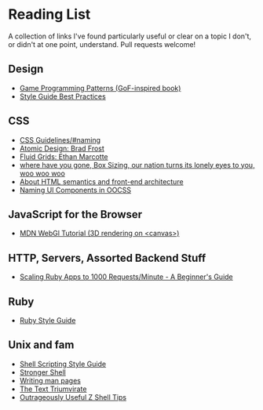 # Reading List
A collection of links I've found particularly useful or clear on a topic I don't,
or didn't at one point, understand. Pull requests welcome!

## Design
* [Game Programming Patterns (GoF-inspired book)](http://gameprogrammingpatterns.com/contents.html)
* [Style Guide Best Practices](http://bradfrost.com/blog/post/style-guide-best-practices/)

## CSS
* [CSS Guidelines/#naming](http://cssguidelin.es/#naming)
* [Atomic Design: Brad Frost](http://bradfrost.com/blog/post/atomic-web-design/)
* [Fluid Grids:   Ethan Marcotte](http://alistapart.com/article/fluidgrids)
* [where have you gone, Box Sizing, our nation turns its lonely eyes to you, woo woo woo](http://www.w3schools.com/css/css3_box-sizing.asp)
* [About HTML semantics and front-end architecture](http://nicolasgallagher.com/about-html-semantics-front-end-architecture/)
* [Naming UI Components in OOCSS](http://csswizardry.com/2014/03/naming-ui-components-in-oocss/)

## JavaScript for the Browser
* [MDN WebGl Tutorial (3D rendering on &lt;canvas&gt;)](https://developer.mozilla.org/en-US/docs/Web/API/WebGL_API/Tutorial)

## HTTP, Servers, Assorted Backend Stuff
* [Scaling Ruby Apps to 1000 Requests/Minute - A Beginner's Guide](http://www.nateberkopec.com/2015/07/29/scaling-ruby-apps-to-1000-rpm.html)

## Ruby
* [Ruby Style Guide](https://github.com/bbatsov/ruby-style-guide)

## Unix and fam
* [Shell Scripting Style Guide](http://wiki.bash-hackers.org/scripting/style)
* [Stronger Shell](http://m.odul.us/blog/2015/8/12/stronger-shell)
* [Writing man pages](http://liw.fi/manpages/)
* [The Text Triumvirate](http://www.drbunsen.org/the-text-triumvirate/)
* [Outrageously Useful Z Shell Tips]()
